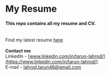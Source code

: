 # My Resume
#### This repo contains all my resume and CV.
<br> Find my latest resume [here](https://github.com/tarunlahrod/My-resume/blob/master/Tarun_Lahrod_s_CV.pdf)
<br><br>
__Contact me__
<br> LinkedIn - [www.linkedin.com/in/tarun-lahrod/](https://www.linkedin.com/in/tarun-lahrod/)
<br> E-mail - lahrod.tarun46@gmail.com
